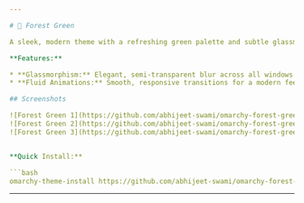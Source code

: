 ```yaml
---

# 🌲 Forest Green

A sleek, modern theme with a refreshing green palette and subtle glassmorphism for a cohesive, focused desktop experience.

**Features:**

* **Glassmorphism:** Elegant, semi-transparent blur across all windows.
* **Fluid Animations:** Smooth, responsive transitions for a modern feel.

## Screenshots

![Forest Green 1](https://github.com/abhijeet-swami/omarchy-forest-green/raw/main/screenshot/1.png)
![Forest Green 2](https://github.com/abhijeet-swami/omarchy-forest-green/raw/main/screenshot/2.png)
![Forest Green 3](https://github.com/abhijeet-swami/omarchy-forest-green/raw/main/screenshot/3.png)


**Quick Install:**

```bash
omarchy-theme-install https://github.com/abhijeet-swami/omarchy-forest-green-theme
```

---
```

